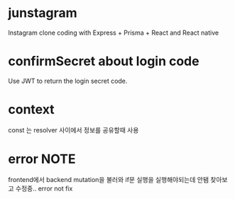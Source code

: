 # junstagram

Instagram clone coding with Express + Prisma + React and React native

# confirmSecret about login code

Use JWT to return the login secret code.

# context

const 는 resolver 사이에서 정보를 공유할때 사용

# error NOTE

frontend에서 backend mutation을 불러와 if문 실행을 실행해야되는데 안됌 찾아보고 수정중..
error not fix
